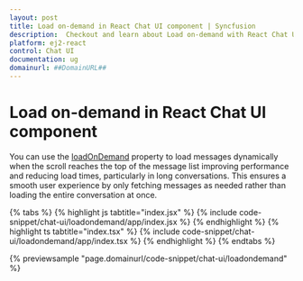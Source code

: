 ```yaml
---
layout: post
title: Load on-demand in React Chat UI component | Syncfusion
description:  Checkout and learn about Load on-demand with React Chat UI component of Syncfusion Essential JS 2 and more details.
platform: ej2-react
control: Chat UI
documentation: ug
domainurl: ##DomainURL##
---
```


# Load on-demand in React Chat UI component

You can use the [loadOnDemand](../api/chat-ui#loadondemand) property to load messages dynamically when the scroll reaches the top of the message list improving performance and reducing load times, particularly in long conversations. This ensures a smooth user experience by only fetching messages as needed rather than loading the entire conversation at once.

{% tabs %}
{% highlight js tabtitle="index.jsx" %}
{% include code-snippet/chat-ui/loadondemand/app/index.jsx %}
{% endhighlight %}
{% highlight ts tabtitle="index.tsx" %}
{% include code-snippet/chat-ui/loadondemand/app/index.tsx %}
{% endhighlight %}
{% endtabs %}

{% previewsample "page.domainurl/code-snippet/chat-ui/loadondemand" %}
